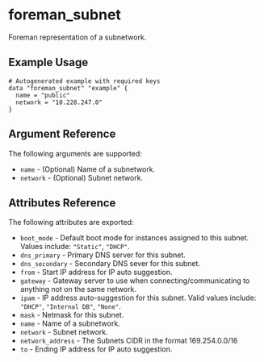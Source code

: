 
# foreman_subnet


Foreman representation of a subnetwork.


## Example Usage

```
# Autogenerated example with required keys
data "foreman_subnet" "example" {
  name = "public"
  network = "10.228.247.0"
}
```


## Argument Reference

The following arguments are supported:

- `name` - (Optional) Name of a subnetwork.
- `network` - (Optional) Subnet network.


## Attributes Reference

The following attributes are exported:

- `boot_mode` - Default boot mode for instances assigned to this subnet. Values include: `"Static"`, `"DHCP"`.
- `dns_primary` - Primary DNS server for this subnet.
- `dns_secondary` - Secondary DNS sever for this subnet.
- `from` - Start IP address for IP auto suggestion.
- `gateway` - Gateway server to use when connecting/communicating to anything not on the same network.
- `ipam` - IP address auto-suggestion for this subnet. Valid values include: `"DHCP"`, `"Internal DB"`, `"None"`.
- `mask` - Netmask for this subnet.
- `name` - Name of a subnetwork.
- `network` - Subnet network.
- `network_address` - The Subnets CIDR in the format 169.254.0.0/16
- `to` - Ending IP address for IP auto suggestion.

